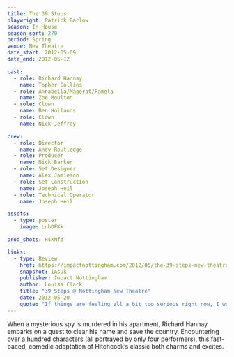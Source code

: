 ```yaml
---
title: The 39 Steps
playwright: Patrick Barlow
season: In House
season_sort: 270
period: Spring
venue: New Theatre
date_start: 2012-05-09
date_end: 2012-05-12

cast:
  - role: Richard Hannay
    name: Topher Collins
  - role: Annabella/Magerat/Pamela
    name: Zoe Moulton
  - role: Clown
    name: Ben Hollands
  - role: Clown
    name: Nick Jeffrey

crew:
  - role: Director
    name: Andy Routledge
  - role: Producer
    name: Nick Barker
  - role: Set Designer
    name: Alex Jamieson
  - role: Set Construction
    name: Joseph Heil
  - role: Technical Operator
    name: Joseph Heil

assets:
  - type: poster
    image: LnbDFKk

prod_shots: H4XNfz

links:
  - type: Review
    href: https://impactnottingham.com/2012/05/the-39-steps-new-theatre/
    snapshot: iAsuk
    publisher: Impact Nottingham
    author: Louisa Clack
    title: "39 Steps @ Nottingham New Theatre"
    date: 2012-05-20
    quote: "If things are feeling all a bit too serious right now, I would highly recommend a trip down to New Theatre to lose yourself in some light-hearted tomfoolery. It’s hard to worry about exams when all you actually care about is the mystery of The 39 Steps."
---
```


When a mysterious spy is murdered in his apartment, Richard Hannay embarks on a quest to clear his name and save the country. Encountering over a hundred characters (all portrayed by only four performers), this fast-paced, comedic adaptation of Hitchcock’s classic both charms and excites.
